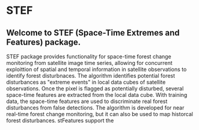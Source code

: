 # STEF

## Welcome to STEF (Space-Time Extremes and Features) package. 
 
STEF package provides functionality for space-time forest change monitoring from satellite image time series, allowing for concurrent exploittion of spatial and temporal information in satellite observations to identify forest disturbnaces. The algorithm identifies potential forest disturbances as "extreme events" in local data cubes of satellite observations. Once the pixel is flagged as potentially disturbed, several space-time features are extracted from the local data cube. With training data,  the space-time features are used to discriminate real forest disturbances from false detections. The algorithm is developed for near real-time forest change monitoring, but it can also be used to map historcal forest disturbances. stFeatures support the 